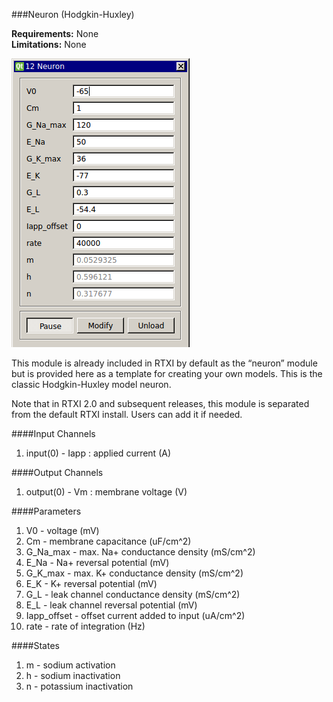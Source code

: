 ###Neuron (Hodgkin-Huxley)

**Requirements:** None  
**Limitations:** None  

![HH Model Neuron GUI](/images/neuron.png)

This module is already included in RTXI by default as the “neuron” module but is provided here as a template for creating your own models. This is the classic Hodgkin-Huxley model neuron.

Note that in RTXI 2.0 and subsequent releases, this module is separated from the default RTXI install. Users can add it if needed. 

####Input Channels
1. input(0) - Iapp : applied current  (A)

####Output Channels
1. output(0) - Vm : membrane voltage (V)

####Parameters
1. V0 - voltage (mV)
2. Cm - membrane capacitance (uF/cm^2)
3. G_Na_max - max. Na+ conductance density (mS/cm^2)
4. E_Na - Na+ reversal potential (mV)
5. G_K_max - max. K+ conductance density (mS/cm^2)
6. E_K - K+ reversal potential (mV)
7. G_L - leak channel conductance density (mS/cm^2)
8. E_L - leak channel reversal potential (mV)
9. Iapp_offset - offset current added to input (uA/cm^2)
10. rate - rate of integration (Hz)

####States
1. m - sodium activation
2. h - sodium inactivation
3. n - potassium inactivation
